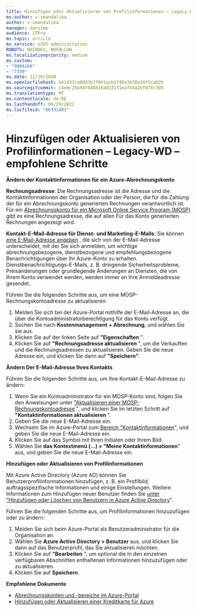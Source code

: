 ```yaml
---
title: Hinzufügen oder Aktualisieren von Profilinformationen – Legacy-WD – empfohlene Schritte
ms.author: v-smandalika
author: v-smandalika
manager: dansimp
audience: ITPro
ms.topic: article
ms.service: o365-administration
ROBOTS: NOINDEX, NOFOLLOW
ms.localizationpriority: medium
ms.custom:
- "9004166"
- "7339"
ms.date: 12/10/2020
ms.openlocfilehash: b61433ca0dd3b7f061acb1f40a3830a38f2ca82b
ms.sourcegitcommit: c4e8c29a94f840816a023131ea7b4a2bf876c305
ms.translationtype: MT
ms.contentlocale: de-DE
ms.lasthandoff: 06/29/2022
ms.locfileid: "66331401"
---
```

# <a name="add-or-update-profile-information---legacy-wd---recommended-steps"></a>Hinzufügen oder Aktualisieren von Profilinformationen – Legacy-WD – empfohlene Schritte

**Ändern der Kontaktinformationen für ein Azure-Abrechnungskonto**

**Rechnungsadresse**: Die Rechnungsadresse ist die Adresse und die Kontaktinformationen der Organisation oder der Person, die für die Zahlung der für ein Abrechnungskonto generierten Rechnungen verantwortlich ist. Für ein [Abrechnungskonto für ein Microsoft Online Service Program (MOSP)](https://docs.microsoft.com/azure/cost-management-billing/manage/change-azure-account-profile#update-an-mosp-billing-account-address) gibt es eine Rechnungsadresse, die auf allen Für das Konto generierten Rechnungen angezeigt wird.

**Kontakt-E-Mail-Adresse für Dienst- und Marketing-E-Mails**: Sie können [eine E-Mail-Adresse angeben](https://docs.microsoft.com/azure/cost-management-billing/manage/change-azure-account-profile#change-your-contact-email-address) , die sich von der E-Mail-Adresse unterscheidet, mit der Sie sich anmelden, um wichtige abrechnungsbezogene, dienstbezogene und empfehlungsbezogene Benachrichtigungen über Ihr Azure-Konto zu erhalten. Dienstbenachrichtigungs-E-Mails, z. B. dringende Sicherheitsprobleme, Preisänderungen oder grundlegende Änderungen an Diensten, die von Ihrem Konto verwendet werden, werden immer an Ihre Anmeldeadresse gesendet.

Führen Sie die folgenden Schritte aus, um eine MOSP-Rechnungskontoadresse zu aktualisieren:
1. Melden Sie sich bei der Azure-Portal mithilfe der E-Mail-Adresse an, die über die Kontoadministratorberechtigung für das Konto verfügt.
2. Suchen Sie nach **Kostenmanagement + Abrechnung**, und wählen Sie sie aus. 
3. Klicken Sie auf der linken Seite auf **"Eigenschaften** ". 
4. Klicken Sie auf **"Rechnungsadresse aktualisieren** ", um die Verkauften und die Rechnungsadressen zu aktualisieren. Geben Sie die neue Adresse ein, und klicken Sie dann auf **"Speichern"**.

**Ändern Der E-Mail-Adresse Ihres Kontakts** 

Führen Sie die folgenden Schritte aus, um Ihre Kontakt-E-Mail-Adresse zu ändern:
1. Wenn Sie ein Kontoadministrator für ein MOSP-Konto sind, folgen Sie den Anweisungen unter ["Aktualisieren einer MOSP-Rechnungskontoadresse](https://docs.microsoft.com/azure/cost-management-billing/manage/change-azure-account-profile#update-an-mosp-billing-account-address) ", und klicken Sie im letzten Schritt auf **"Kontaktinformationen aktualisieren** ". 
2. Geben Sie die neue E-Mail-Adresse ein. 
3. Wechseln Sie im Azure-Portal zum [Bereich "Kontaktinformationen](https://ms.portal.azure.com/)", und geben Sie die neue E-Mail-Adresse ein. 
4. Klicken Sie auf das Symbol mit Ihren Initialen oder Ihrem Bild. 
5. Wählen Sie **das Kontextmenü (...) > "Meine Kontaktinformationen**" aus, und geben Sie die neue E-Mail-Adresse ein.

**Hinzufügen oder Aktualisieren von Profilinformationen**

Mit Azure Active Directory (Azure AD) können Sie Benutzerprofilinformationen hinzufügen, z. B. ein Profilbild, auftragsspezifische Informationen und einige Einstellungen. Weitere Informationen zum Hinzufügen neuer Benutzer finden Sie [unter "Hinzufügen oder Löschen von Benutzern in Azure Active Directory](https://docs.microsoft.com/azure/active-directory/fundamentals/add-users-azure-active-directory)".

Führen Sie die folgenden Schritte aus, um Profilinformationen hinzuzufügen oder zu ändern:

1. Melden Sie sich beim Azure-Portal als Benutzeradministrator für die Organisation an.
2. Wählen Sie **Azure Active Directory > Benutzer** aus, und klicken Sie dann auf das Benutzerprofil, das Sie aktualisieren möchten. 
3. Klicken Sie auf **"Bearbeiten** ", um optional die In den einzelnen verfügbaren Abschnitten enthaltenen Informationen hinzuzufügen oder zu aktualisieren. 
4. Klicken Sie auf **Speichern**.

**Empfohlene Dokumente**

- [Abrechnungskonten und -bereiche im Azure-Portal](https://docs.microsoft.com/azure/cost-management-billing/manage/view-all-accounts) 
- [Hinzufügen oder Aktualisieren einer Kreditkarte für Azure](https://docs.microsoft.com/azure/cost-management-billing/manage/change-credit-card)


